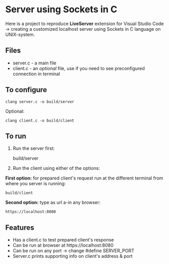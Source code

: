 # Server using Sockets in C

Here is a project to reproduce **LiveServer** extension for Visual Studio Code -> creating a customized localhost server using Sockets in C language on UNIX-system.

## Files

- server.c - a main file
- client.c - an _optional_ file, use if you need to see preconfigured connection in terminal

## To configure

    clang server.c -o build/server

Optional:

    clang client.c -o build/client

## To run

1.  Run the server first:

    build/server

2.  Run the client using either of the options:

**First option:** for prepared client's request run at the different terminal from where you server is running:

    build/client

**Second option:** type as url a-in any browser:

    https://localhost:8080

## Features

- Has a client.c to test prepared client's response
- Can be run at browser at https://localhost:8080
- Can be run on any port -> change #define SERVER_PORT
- Server.c prints supporting info on client's address & port

